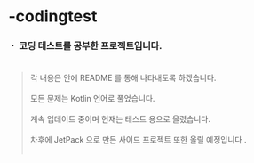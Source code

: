 # -codingtest

### ㆍ 코딩 테스트를 공부한 프로젝트입니다. <br><br>
> 각 내용은 안에 README 를 통해 나타내도록 하겠습니다. <br><br>
> 모든 문제는 Kotlin 언어로 풀었습니다.  <br><br>
> 계속 업데이트 중이며 현재는 테스트 용으로 올렸습니다.  <br><br>
> 차후에 JetPack 으로 만든 사이드 프로젝트 또한 올릴 예정입니다 . <br><br>
